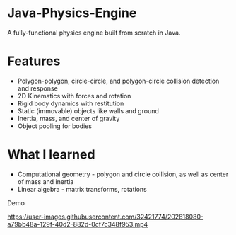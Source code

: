 # Java-Physics-Engine
A fully-functional physics engine built from scratch in Java.

# Features
- Polygon-polygon, circle-circle, and polygon-circle collision detection and response
- 2D Kinematics with forces and rotation
- Rigid body dynamics with restitution
- Static (immovable) objects like walls and ground
- Inertia, mass, and center of gravity
- Object pooling for bodies

# What I learned
- Computational geometry - polygon and circle collision, as well as center of mass and inertia
- Linear algebra - matrix transforms, rotations

Demo

https://user-images.githubusercontent.com/32421774/202818080-a79bb48a-129f-40d2-882d-0cf7c348f953.mp4

